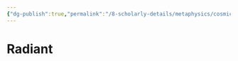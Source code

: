 ```yaml
---
{"dg-publish":true,"permalink":"/8-scholarly-details/metaphysics/cosmic-biology/aether/essences/polarities/radiant/","noteIcon":""}
---
```


# Radiant
